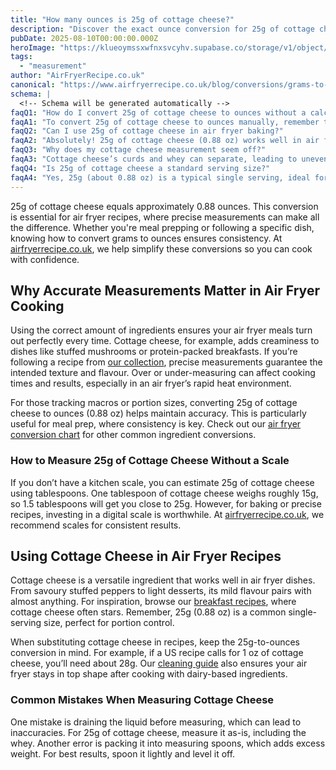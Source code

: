 ```yaml
---
title: "How many ounces is 25g of cottage cheese?"
description: "Discover the exact ounce conversion for 25g of cottage cheese and simplify your air fryer recipes with this easy guide."
pubDate: 2025-08-10T00:00:00.000Z
heroImage: "https://klueoymssxwfnxsvcyhv.supabase.co/storage/v1/object/public/Shmucket/how-many-ounces-is-25g-of-cottage-cheese.webp"
tags:
  - "measurement"
author: "AirFryerRecipe.co.uk"
canonical: "https://www.airfryerrecipe.co.uk/blog/conversions/grams-to-ounces/how-many-ounces-is-25g-of-cottage-cheese"
schema: |
  <!-- Schema will be generated automatically -->
faqQ1: "How do I convert 25g of cottage cheese to ounces without a calculator?"
faqA1: "To convert 25g of cottage cheese to ounces manually, remember that 1 gram equals roughly 0.035 ounces. Multiply 25 by 0.035 to get approximately 0.88 ounces. For quick reference, bookmark our conversion chart."
faqQ2: "Can I use 25g of cottage cheese in air fryer baking?"
faqA2: "Absolutely! 25g of cottage cheese (0.88 oz) works well in air fryer baking, adding moisture to muffins or pancakes. Just ensure you measure accurately, as too much can make batters runny. Check our recipes for ideas."
faqQ3: "Why does my cottage cheese measurement seem off?"
faqA3: "Cottage cheese’s curds and whey can separate, leading to uneven measurements. Stir it well before measuring 25g for consistency. If drained, adjust slightly, as the weight will differ."
faqQ4: "Is 25g of cottage cheese a standard serving size?"
faqA4: "Yes, 25g (about 0.88 oz) is a typical single serving, ideal for portion control. It’s enough to add creaminess to dishes without overpowering them. Explore our meal prep recipes for balanced servings."
---
```

<p>25g of cottage cheese equals approximately 0.88 ounces. This conversion is essential for air fryer recipes, where precise measurements can make all the difference. Whether you're meal prepping or following a specific dish, knowing how to convert grams to ounces ensures consistency. At <a href=https://www.airfryerrecipe.co.uk>airfryerrecipe.co.uk</a>, we help simplify these conversions so you can cook with confidence.</p>  

<h2>Why Accurate Measurements Matter in Air Fryer Cooking</h2>  
<p>Using the correct amount of ingredients ensures your air fryer meals turn out perfectly every time. Cottage cheese, for example, adds creaminess to dishes like stuffed mushrooms or protein-packed breakfasts. If you’re following a recipe from <a href=https://www.airfryerrecipe.co.uk/recipes>our collection</a>, precise measurements guarantee the intended texture and flavour. Over or under-measuring can affect cooking times and results, especially in an air fryer’s rapid heat environment.</p>  

<p>For those tracking macros or portion sizes, converting 25g of cottage cheese to ounces (0.88 oz) helps maintain accuracy. This is particularly useful for meal prep, where consistency is key. Check out our <a href=https://www.airfryerrecipe.co.uk/air-fryer-conversion-chart>air fryer conversion chart</a> for other common ingredient conversions.</p>  

<h3>How to Measure 25g of Cottage Cheese Without a Scale</h3>  
<p>If you don’t have a kitchen scale, you can estimate 25g of cottage cheese using tablespoons. One tablespoon of cottage cheese weighs roughly 15g, so 1.5 tablespoons will get you close to 25g. However, for baking or precise recipes, investing in a digital scale is worthwhile. At <a href=https://www.airfryerrecipe.co.uk>airfryerrecipe.co.uk</a>, we recommend scales for consistent results.</p>  

<h2>Using Cottage Cheese in Air Fryer Recipes</h2>  
<p>Cottage cheese is a versatile ingredient that works well in air fryer dishes. From savoury stuffed peppers to light desserts, its mild flavour pairs with almost anything. For inspiration, browse our <a href=https://www.airfryerrecipe.co.uk/recipe-category/breakfast>breakfast recipes</a>, where cottage cheese often stars. Remember, 25g (0.88 oz) is a common single-serving size, perfect for portion control.</p>  

<p>When substituting cottage cheese in recipes, keep the 25g-to-ounces conversion in mind. For example, if a US recipe calls for 1 oz of cottage cheese, you’ll need about 28g. Our <a href=https://www.airfryerrecipe.co.uk/air-fryer-cleaner>cleaning guide</a> also ensures your air fryer stays in top shape after cooking with dairy-based ingredients.</p>  

<h3>Common Mistakes When Measuring Cottage Cheese</h3>  
<p>One mistake is draining the liquid before measuring, which can lead to inaccuracies. For 25g of cottage cheese, measure it as-is, including the whey. Another error is packing it into measuring spoons, which adds excess weight. For best results, spoon it lightly and level it off.</p>

